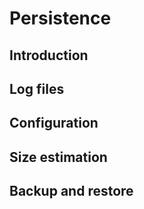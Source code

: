 # Persistence

## Introduction
## Log files
## Configuration
## Size estimation
## Backup and restore